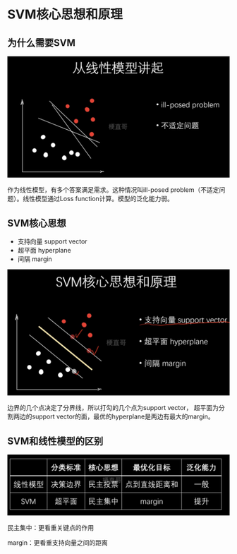 # SVM核心思想和原理



## 为什么需要SVM

![](Images/1.png)

作为线性模型，有多个答案满足需求。这种情况叫ill-posed problem（不适定问题）。线性模型通过Loss function计算。模型的泛化能力弱。



## SVM核心思想

- 支持向量 support vector
- 超平面 hyperplane
- 间隔 margin



![](Images/2.png)



边界的几个点决定了分界线，所以打勾的几个点为support vector， 超平面为分割两边的support vector的面，最优的hyperplane是两边有最大的margin。



## SVM和线性模型的区别



![](Images/3.png)



民主集中：更看重关键点的作用

margin：更看重支持向量之间的距离



